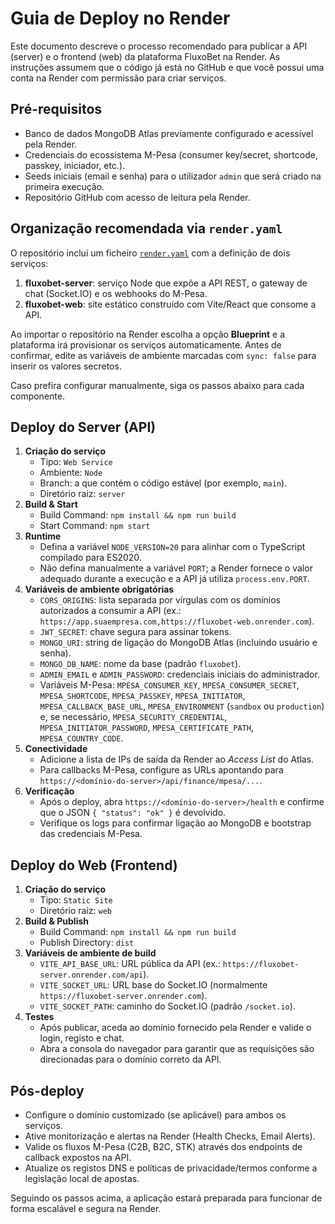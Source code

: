 # Guia de Deploy no Render

Este documento descreve o processo recomendado para publicar a API (server) e o frontend (web) da plataforma FluxoBet na Render. As instruções assumem que o código já está no GitHub e que você possui uma conta na Render com permissão para criar serviços.

## Pré-requisitos

- Banco de dados MongoDB Atlas previamente configurado e acessível pela Render.
- Credenciais do ecossistema M-Pesa (consumer key/secret, shortcode, passkey, iniciador, etc.).
- Seeds iniciais (email e senha) para o utilizador `admin` que será criado na primeira execução.
- Repositório GitHub com acesso de leitura pela Render.

## Organização recomendada via `render.yaml`

O repositório inclui um ficheiro [`render.yaml`](./render.yaml) com a definição de dois serviços:

1. **fluxobet-server**: serviço Node que expõe a API REST, o gateway de chat (Socket.IO) e os webhooks do M-Pesa.
2. **fluxobet-web**: site estático construído com Vite/React que consome a API.

Ao importar o repositório na Render escolha a opção **Blueprint** e a plataforma irá provisionar os serviços automaticamente. Antes de confirmar, edite as variáveis de ambiente marcadas com `sync: false` para inserir os valores secretos.

Caso prefira configurar manualmente, siga os passos abaixo para cada componente.

## Deploy do Server (API)

1. **Criação do serviço**
   - Tipo: `Web Service`
   - Ambiente: `Node`
   - Branch: a que contém o código estável (por exemplo, `main`).
   - Diretório raiz: `server`
2. **Build & Start**
   - Build Command: `npm install && npm run build`
   - Start Command: `npm start`
3. **Runtime**
   - Defina a variável `NODE_VERSION=20` para alinhar com o TypeScript compilado para ES2020.
   - Não defina manualmente a variável `PORT`; a Render fornece o valor adequado durante a execução e a API já utiliza `process.env.PORT`.
4. **Variáveis de ambiente obrigatórias**
   - `CORS_ORIGINS`: lista separada por vírgulas com os domínios autorizados a consumir a API (ex.: `https://app.suaempresa.com,https://fluxobet-web.onrender.com`).
   - `JWT_SECRET`: chave segura para assinar tokens.
   - `MONGO_URI`: string de ligação do MongoDB Atlas (incluindo usuário e senha).
   - `MONGO_DB_NAME`: nome da base (padrão `fluxobet`).
   - `ADMIN_EMAIL` e `ADMIN_PASSWORD`: credenciais iniciais do administrador.
   - Variáveis M-Pesa: `MPESA_CONSUMER_KEY`, `MPESA_CONSUMER_SECRET`, `MPESA_SHORTCODE`, `MPESA_PASSKEY`, `MPESA_INITIATOR`, `MPESA_CALLBACK_BASE_URL`, `MPESA_ENVIRONMENT` (`sandbox` ou `production`) e, se necessário, `MPESA_SECURITY_CREDENTIAL`, `MPESA_INITIATOR_PASSWORD`, `MPESA_CERTIFICATE_PATH`, `MPESA_COUNTRY_CODE`.
5. **Conectividade**
   - Adicione a lista de IPs de saída da Render ao *Access List* do Atlas.
   - Para callbacks M-Pesa, configure as URLs apontando para `https://<domínio-do-server>/api/finance/mpesa/...`.
6. **Verificação**
   - Após o deploy, abra `https://<domínio-do-server>/health` e confirme que o JSON `{ "status": "ok" }` é devolvido.
   - Verifique os logs para confirmar ligação ao MongoDB e bootstrap das credenciais M-Pesa.

## Deploy do Web (Frontend)

1. **Criação do serviço**
   - Tipo: `Static Site`
   - Diretório raiz: `web`
2. **Build & Publish**
   - Build Command: `npm install && npm run build`
   - Publish Directory: `dist`
3. **Variáveis de ambiente de build**
   - `VITE_API_BASE_URL`: URL pública da API (ex.: `https://fluxobet-server.onrender.com/api`).
   - `VITE_SOCKET_URL`: URL base do Socket.IO (normalmente `https://fluxobet-server.onrender.com`).
   - `VITE_SOCKET_PATH`: caminho do Socket.IO (padrão `/socket.io`).
4. **Testes**
   - Após publicar, aceda ao domínio fornecido pela Render e valide o login, registo e chat.
   - Abra a consola do navegador para garantir que as requisições são direcionadas para o domínio correto da API.

## Pós-deploy

- Configure o domínio customizado (se aplicável) para ambos os serviços.
- Ative monitorização e alertas na Render (Health Checks, Email Alerts).
- Valide os fluxos M-Pesa (C2B, B2C, STK) através dos endpoints de callback expostos na API.
- Atualize os registos DNS e políticas de privacidade/termos conforme a legislação local de apostas.

Seguindo os passos acima, a aplicação estará preparada para funcionar de forma escalável e segura na Render.
